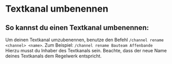 # Textkanal umbenennen

## So kannst du einen Textkanal umbenennen:

<deflist>
<def title="Textkanal umbenennen">
Um deinen Textkanal umzubenennen, benutze den Befehl <code>/channel rename &lt;channel&gt; &lt;name&gt;</code>.
<tip>
Zum Beispiel: <code>/channel rename Bauteam Affenbande</code>
</tip>
<note>
Hierzu musst du Inhaber des Textkanals sein.
</note>
<warning>
Beachte, dass der neue Name deines Textkanals dem Regelwerk entspricht.
</warning>
</def>
</deflist>
